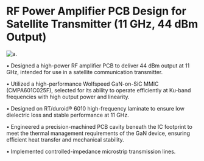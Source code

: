 # RF Power Amplifier PCB Design for Satellite Transmitter (11 GHz, 44 dBm Output)

<picture>
  <source media="(prefers-color-scheme: dark)" srcset="https://files.softicons.com/download/object-icons/rubiks-cube-icons-by-gordon-irving/png/256/003.png">
  <source media="(prefers-color-scheme: light)" srcset="https://files.softicons.com/download/object-icons/rubiks-cube-icons-by-gordon-irving/png/256/003.png">
  <img alt="a." src="https://files.softicons.com/download/object-icons/rubiks-cube-icons-by-gordon-irving/png/256/003.png">
</picture>

• Designed a high-power RF amplifier PCB to deliver 44 dBm output at 11 GHz, intended for use in a satellite communication transmitter.

• Utilized a high-performance Wolfspeed GaN-on-SiC MMIC (CMPA601C025F), selected for its ability to operate efficiently at Ku-band frequencies with high output power and linearity.

• Designed on RT/duroid® 6010 high-frequency laminate to ensure low dielectric loss and stable performance at 11 GHz.

• Engineered a precision-machined PCB cavity beneath the IC footprint to meet the thermal management requirements of the GaN device, ensuring efficient heat transfer and mechanical stability.

• Implemented controlled-impedance microstrip transmission lines.

